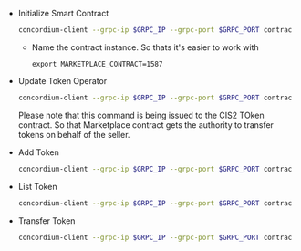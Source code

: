 - Initialize Smart Contract

  ```bash
  concordium-client --grpc-ip $GRPC_IP --grpc-port $GRPC_PORT contract init market --contract Market-NFT --parameter-json ../sample-artifacts/marketplace/init.json --sender $ACCOUNT --energy 3000 --schema ../marketplace-contract/schema.bin
  ```

  - Name the contract instance. So thats it's easier to work with
    ```
    export MARKETPLACE_CONTRACT=1587
    ```

- Update Token Operator

  ```bash
  concordium-client --grpc-ip $GRPC_IP --grpc-port $GRPC_PORT contract update 983 --entrypoint updateOperator --parameter-json ../sample-artifacts/marketplace/update-operator.json --schema ./dist/smart-contract/schema.bin --sender $ACCOUNT --energy 6000
  ```

  Please note that this command is being issued to the CIS2 TOken contract. So that Marketplace contract gets the authority to transfer tokens on behalf of the seller.

- Add Token

  ```bash
  concordium-client --grpc-ip $GRPC_IP --grpc-port $GRPC_PORT contract update $MARKETPLACE_CONTRACT --entrypoint add --parameter-json ../sample-artifacts/marketplace/add.json --schema ../marketplace-contract/schema.bin --sender $ACCOUNT --energy 10000
  ```

- List Token

  ```bash
  concordium-client --grpc-ip $GRPC_IP --grpc-port $GRPC_PORT contract invoke $MARKETPLACE_CONTRACT --entrypoint list --schema ../marketplace-contract/schema.bin
  ```

- Transfer Token
  ```bash
  concordium-client --grpc-ip $GRPC_IP --grpc-port $GRPC_PORT contract update $MARKETPLACE_CONTRACT --entrypoint transfer --parameter-json ../sample-artifacts/marketplace/transfer.json --schema ../marketplace-contract/schema.bin --sender $ACCOUNT --energy 6000
  ```
